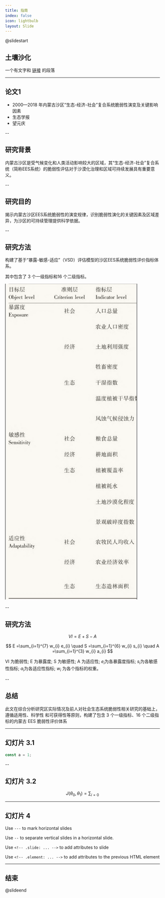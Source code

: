 ```yaml
---
title: 指南
index: false
icon: lightbulb
layout: Slide
---
```


@slidestart

## 土壤沙化

一个有文字和 [链接](https://mister-hope.com) 的段落

---

## 论文1

- 2000—2018 年内蒙古沙区“生态-经济-社会”复合系统脆弱性演变及关键影响因素
- 生态学报
- 望元庆

--

## 研究背景

内蒙古沙区是受气候变化和人类活动影响较大的区域，其“生态-经济-社会”复合系统（简称EES系统）的脆弱性评估对于沙漠化治理和区域可持续发展具有重要意义。


--

## 研究目的

揭示内蒙古沙区EES系统脆弱性的演变规律，识别脆弱性演化的关键因素及区域差异，为沙区的可持续管理提供科学依据。

--

## 研究方法

构建了基于“暴露-敏感-适应”（VSD）评估模型的沙区EES系统脆弱性评价指标体系。
<!-- .element: class="fragment shrink   " -->

其中包含了 3 个一级指标和16 个二级指标。

![zhibiao](/assets/image/zhibiao.png)

--

## 研究方法

$$
V I  =E+S-A 
$$
<!-- .element: class="fragment fade-in" -->

$$
E  =\sum_{i=1}^{7} w_{i} e_{i} \quad
S  =\sum_{i=1}^{6} w_{i} s_{i} \quad
A  =\sum_{i=1}^{3} w_{i} a_{i}
$$
<!-- .element: class="fragment fade-in" -->

VI 为脆弱性; E 为暴露度; S 为敏感性; A 为适应性; $e_i$为各暴露度指标; $s_i$为各敏感性指标; $a_i$为各适应性指标; $w_i$ 为各个指标的权重。

<!-- .element: class="fragment fade-in" -->





--

## 总结

此文在综合分析研究区实际情况及前人对社会生态系统脆弱性相关研究的基础上，遵循适用性、科学性
和可获得性等原则，构建了包含 3 个一级指标、16 个二级指标的内蒙古 EES 脆弱性评价体系

---

## 幻灯片 3.1

```js
const a = 1;
```

--

## 幻灯片 3.2

$$
J(\theta_0,\theta_1) = \sum_{i=0}
$$

---

## 幻灯片 4



Use `---` to mark horizontal slides

<!-- .element: class="fragment fade-in" -->

Use `--` to separate vertical slides in a horizontal slide.

<!-- .element: class="fragment fade-in" -->

Use `<!-- .slide: ... -->` to add attributes to slide

<!-- .element: class="fragment fade-in" -->

Use `<!-- .element: ... -->` to add attributes to the previous HTML element

<!-- .element: class="fragment fade-in" -->

---

## 结束

<!-- .slide: data-transition="slide" data-auto-animate -->

@slideend